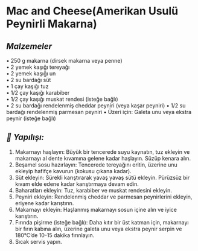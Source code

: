 # Mac and Cheese(Amerikan Usulü Peynirli Makarna)


## *Malzemeler*

•	250 g makarna (dirsek makarna veya penne) </br>
•	2 yemek kaşığı tereyağı</br>
•	2 yemek kaşığı un</br>
•	2 su bardağı süt </br>
•	1 çay kaşığı tuz</br>
•	1/2 çay kaşığı karabiber </br>
•	1/2 çay kaşığı muskat rendesi (isteğe bağlı) </br>
•	2 su bardağı rendelenmiş cheddar peyniri (veya kaşar peyniri) 
•	1/2 su bardağı rendelenmiş parmesan peyniri 
•	Üzeri için: Galeta unu veya ekstra peynir (isteğe bağlı)
 
## *📝 Yapılışı:*</br>
1.	Makarnayı haşlayın: Büyük bir tencerede suyu kaynatın, tuz ekleyin ve makarnayı al dente kıvamına gelene kadar haşlayın. Süzüp kenara alın.
2.	Beşamel sosu hazırlayın: Tencerede tereyağını eritin, üzerine unu ekleyip hafifçe kavurun (kokusu çıkana kadar).
3.	Süt ekleyin: Sürekli karıştırarak yavaş yavaş sütü ekleyin. Pürüzsüz bir kıvam elde edene kadar karıştırmaya devam edin.
4.	Baharatları ekleyin: Tuz, karabiber ve muskat rendesini ekleyin.
5.	Peyniri ekleyin: Rendelenmiş cheddar ve parmesan peynirlerini ekleyin, eriyene kadar karıştırın.
6.	Makarnayı ekleyin: Haşlanmış makarnayı sosun içine alın ve iyice karıştırın.
7.	Fırında pişirme (isteğe bağlı): Daha kıtır bir üst katman için, makarnayı bir fırın kabına alın, üzerine galeta unu veya ekstra peynir serpin ve 180°C’de 10-15 dakika fırınlayın.
8.	Sıcak servis yapın.
